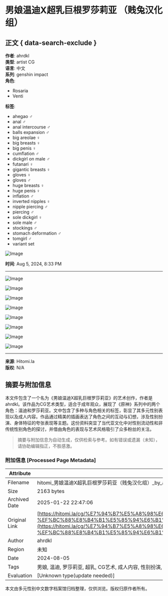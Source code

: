 # 男娘温迪X超乳巨根罗莎莉亚 （贱兔汉化组）

## 正文 { data-search-exclude }


**作者**: ahrdkl  
**类型**: artist CG  
**语言**: 中文  
**系列**: genshin impact  
**角色**:  
- Rosaria  
- Venti  

**标签**:  
- ahegao ♂  
- anal ♂  
- anal intercourse ♂  
- balls expansion ♂  
- big areolae ♀  
- big breasts ♀  
- big penis ♀  
- cumflation ♂  
- dickgirl on male ♂  
- futanari ♀  
- gigantic breasts ♀  
- gloves ♀  
- gloves ♂  
- huge breasts ♀  
- huge penis ♀  
- inflation ♂  
- inverted nipples ♀  
- nipple piercing ♂  
- piercing ♂  
- sole dickgirl ♀  
- sole male ♂  
- stockings ♂  
- stomach deformation ♂  
- tomgirl ♂  
- variant set  

![Image](https://atn.hitomi.la/webpbigtn/6/62/33f802ed9074a834dae4f2a210ee5423c5192910d05488cc4ffc9a2c461d1626.webp)

**时间**: Aug 5, 2024, 8:33 PM  

---

![Image](https://atn.hitomi.la/webpsmallsmalltn/6/62/33f802ed9074a834dae4f2a210ee5423c5192910d05488cc4ffc9a2c461d1626.webp)

![Image](https://btn.hitomi.la/webpsmallsmalltn/2/99/b674d98119dc2bbbd364e9d0c0b6420990d52d60212cbd520109dbbd1d912992.webp)

![Image](https://atn.hitomi.la/webpsmallsmalltn/0/0b/b0a19622b950a809288d5c31b57253bc31ae0c1ffaeb4ae79ce0a9271d5770b0.webp)

![Image](https://btn.hitomi.la/webpsmallsmalltn/4/a5/26b2a1112e0b7bdb49f305d8340d313de2fdd0d7a98eed010132bef7db6eba54.webp)

![Image](https://atn.hitomi.la/webpsmallsmalltn/5/cc/a111e3cfc814af18ddb43741079891d8a793df79c9f4f5fcc1c3b9923c41dcc5.webp)

![Image](https://atn.hitomi.la/webpsmallsmalltn/2/5f/f591c3350ebdf711616606dd413a472a0c9afa311f040bbc825716ca895f45f2.webp)

![Image](https://atn.hitomi.la/webpsmallsmalltn/5/2e/e420231c1fbc499b56447eca9e8c862d3bac7f38e734f94f1fad9c08d4d722e5.webp)

![Image](https://btn.hitomi.la/webpsmallsmalltn/0/85/197622ac47ee64ad4d5f876037b65e4a29be127d7012643fda60ed6fbb2cb850.webp)

---

**来源**: Hitomi.la  
**版权**: N/A  
<!-- tcd_original_link https://hitomi.la/cg/%E7%94%B7%E5%A8%98%E6%B8%A9%E8%BF%AAx%E8%B6%85%E4%B9%B3%E5%B7%A8%E6%A0%B9%E7%BD%97%E8%8E%8E%E8%8E%89%E4%BA%9A-%EF%BC%88%E8%B4%B1%E5%85%94%E6%B1%89%E5%8C%96%E7%BB%84%EF%BC%89-%E4%B8%AD%E6%96%87-3012300.html -->


## 摘要与附加信息

<!-- tcd_abstract -->
本文件包含了一个名为《男娘温迪X超乳巨根罗莎莉亚》的艺术创作，作者是ahrdkl。该作品为CG艺术类型，适合于成年观众，展现了《原神》系列中的两个角色：温迪和罗莎莉亚。文中包含了多种与角色相关的标签，彰显了其多元性别表现以及成人内容。作品通过精美的插画表达了角色之间的互动与幻想，涉及性别扮演、身体特征的夸张表现等主题。这份资料突显了当代亚文化中对性别流动性和非传统性别角色的探讨，并借由角色的表现与艺术风格吸引了众多粉丝的关注。
<!-- tcd_abstract_end -->

> 摘要与附加信息为自动生成，仅供检索与参考。如有错误或遗漏（未知），请协助编辑指正，不胜感激。

### 附加信息 [Processed Page Metadata]

| Attribute       | Value                                  |
|-----------------|----------------------------------------|
| Filename        | hitomi_男娘温迪X超乳巨根罗莎莉亚（贱兔汉化组）_by_ahrdkl__Hitomi.la.md                             |
| Size            | 2163 bytes                           |
| Archived Date   | 2025-01-22 22:47:06                             |
| Original Link   | [https://hitomi.la/cg/%E7%94%B7%E5%A8%98%E6%B8%A9%E8%BF%AAx%E8%B6%85%E4%B9%B3%E5%B7%A8%E6%A0%B9%E7%BD%97%E8%8E%8E%E8%8E%89%E4%BA%9A-%EF%BC%88%E8%B4%B1%E5%85%94%E6%B1%89%E5%8C%96%E7%BB%84%EF%BC%89-%E4%B8%AD%E6%96%87-3012300.html](https://hitomi.la/cg/%E7%94%B7%E5%A8%98%E6%B8%A9%E8%BF%AAx%E8%B6%85%E4%B9%B3%E5%B7%A8%E6%A0%B9%E7%BD%97%E8%8E%8E%E8%8E%89%E4%BA%9A-%EF%BC%88%E8%B4%B1%E5%85%94%E6%B1%89%E5%8C%96%E7%BB%84%EF%BC%89-%E4%B8%AD%E6%96%87-3012300.html)                       |
| Author          | ahrdkl                               |
| Region          | 未知                               |
| Date            | 2024-08-05                                 |
| Tags            | 男娘, 温迪, 罗莎莉亚, 超乳, CG艺术, 成人内容, 性别扮演, 原神, 幻想插画, 多元性别                                 |
| Evaluation            | [Unknown type(update needed)]                                 |
<!-- tcd_table_end -->

本文由多元性别中文数字档案馆归档整理，仅供浏览。版权归原作者所有。
